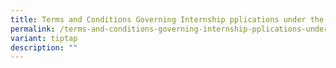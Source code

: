 ```yaml
---
title: Terms and Conditions Governing Internship pplications under the GRT programme
permalink: /terms-and-conditions-governing-internship-pplications-under-the-grt-programme/
variant: tiptap
description: ""
---
```

